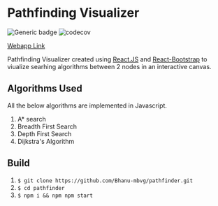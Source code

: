 # Pathfinding Visualizer

![Generic badge](https://img.shields.io/badge/Status-In--Dev-blue.svg)
![codecov](https://codecov.io/gh/Bhanu-mbvg/pathfinder/branch/main/graph/badge.svg?token=HBB8K3QKE4)

[Webapp Link](https://bhanu-mbvg.github.io/pathfinder/)

Pathfinding Visualizer created using [React.JS](https://reactjs.org/) and [React-Bootstrap](https://react-bootstrap.github.io/) to viualize searhing algorithms between 2 nodes in an interactive canvas.

## Algorithms Used
All the below algorithms are implemented in Javascript.

 1. A* search 
 2. Breadth First Search
 3. Depth First Search 
 4. Dijkstra's Algorithm

## Build 
 1. `$ git clone https://github.com/Bhanu-mbvg/pathfinder.git`
 2. `$ cd pathfinder`
 3. `$ npm i && npm npm start`
<!--
## Deploy
 1. `$ npm run deploy`-->
